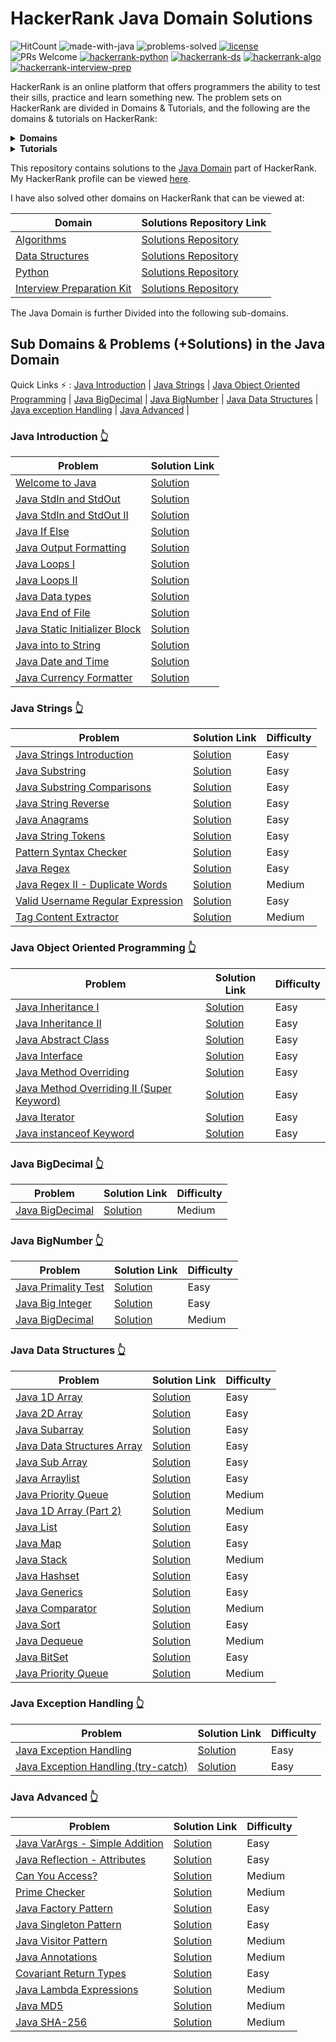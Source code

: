 # HackerRank Java Domain Solutions

![HitCount](http://hits.dwyl.com/anishLearnsToCode/hackerrank-java.svg)
![made-with-java](https://img.shields.io/badge/Made%20with-Java-1f425f.svg)
![problems-solved](https://img.shields.io/badge/Problems%20Solved-68/68-1abc9c.svg)
[![license](https://img.shields.io/badge/LICENSE-MIT-<COLOR>.svg)](LICENSE)
![PRs Welcome](https://img.shields.io/badge/PRs-welcome-brightgreen.svg?style=flat-square)
[![hackerrank-python](https://img.shields.io/badge/hackerrank-python-1f72ff.svg)](https://github.com/anishLearnsToCode/hackerrank-python)
[![hackerrank-ds](https://img.shields.io/badge/hackerrank-Data%20Structures-1f72ff.svg)](https://github.com/anishLearnsToCode/hackerrank-data-structures)
[![hackerrank-algo](https://img.shields.io/badge/hackerrank-algorithms-1f72ff.svg)](https://github.com/anishLearnsToCode/hackerrank-algorithms)
[![hackerrank-interview-prep](https://img.shields.io/badge/hackerrank-Interview%20Preparation%20Kit-1f72ff.svg)](https://github.com/anishLearnsToCode/hackerrank-interview-preparation-kit)

HackerRank is an online platform that offers programmers the ability to test their
sills, practice and learn something new. The problem sets on HackerRank are divided in Domains & Tutorials, 
and the following are the domains & tutorials on HackerRank:

<details>
    <summary><b>Domains</b></summary>
    <ul>
        <li><a href="https://www.hackerrank.com/domains/algorithms">Algorithms</a></li>
        <li><a href="https://www.hackerrank.com/domains/data-structures">Data Structures</a></li>
        <li><a href="https://www.hackerrank.com/domains/mathematics">Mathematics</a></li>
        <li><a href="https://www.hackerrank.com/domains/c">C</a></li>
        <li><a href="https://www.hackerrank.com/domains/cpp">C++</a></li>
        <li><a href="https://www.hackerrank.com/domains/java">Java</a></li>
        <li><a href="https://www.hackerrank.com/domains/python">Python</a></li>
        <li><a href="https://www.hackerrank.com/domains/ruby">Ruby</a></li>
        <li><a href="https://www.hackerrank.com/domains/shell">Linux Shell</a></li>
        <li><a href="https://www.hackerrank.com/domains/fp">Functional Programming</a></li>
        <li><a href="https://www.hackerrank.com/domains/ai">Artificial Intelligence</a></li>
        <li><a href="https://www.hackerrank.com/domains/sql">SQL</a></li>
        <li><a href="https://www.hackerrank.com/domains/databases">Databases</a></li>
        <li><a href="https://www.hackerrank.com/domains/regex">Regex</a></li>
    </ul>
</details>

<details>
    <summary><b>Tutorials</b></summary>
    <ul>
        <li><a href="https://www.hackerrank.com/interview">Interview Preparation Kit</a></li>
        <li><a href="https://www.hackerrank.com/domains/tutorials/30-days-of-code">30 Days of Code</a></li>
        <li><a href="https://www.hackerrank.com/domains/tutorials/10-days-of-statistics">10 Days of Statistics</a></li>
        <li><a href="https://www.hackerrank.com/domains/tutorials/10-days-of-javascript">10 Days of JavaScript</a></li>
    </ul>
</details>

This repository contains solutions to the 
[Java Domain](https://www.hackerrank.com/domains/java) part of HackerRank. My
HackerRank profile can be viewed [here](https://www.hackerrank.com/anishviewer).

I have also solved other domains on HackerRank that can be viewed at:

| Domain | Solutions Repository Link |
|--------|---------------------------|
| [Algorithms](https://www.hackerrank.com/domains/algorithms) | [Solutions Repository](https://github.com/anishLearnsToCode/hackerrank-algorithms) |
| [Data Structures](https://www.hackerrank.com/domains/data-structures) | [Solutions Repository](https://github.com/anishLearnsToCode/hackerrank-data-structures) |
| [Python](https://www.hackerrank.com/domains/python) | [Solutions Repository](https://github.com/anishLearnsToCode/hackerrank-python) |
| [Interview Preparation Kit](https://www.hackerrank.com/interview) | [Solutions Repository](https://github.com/anishLearnsToCode/hackerrank-interview-preparation-kit) |

The Java Domain is further Divided into the following sub-domains. 

## Sub Domains & Problems (+Solutions) in the Java Domain
Quick Links ⚡ : 
[Java Introduction](#java-introduction-) |
[Java Strings](#java-strings-) |
[Java Object Oriented Programming](#java-object-oriented-programming-) |
[Java BigDecimal](#java-bigdecimal-) |
[Java BigNumber](#java-bignumber-) |
[Java Data Structures](#java-data-structures-) |
[Java exception Handling](#java-exception-handling-) |
[Java Advanced](#java-advanced-) |

### Java Introduction [👆](#sub-domains--problems-solutions-in-the-java-domain)
| Problem | Solution Link |
|---------|---------------| 
| [Welcome to Java](https://www.hackerrank.com/challenges/welcome-to-java/problem) | [Solution](https://github.com/anishLearnsToCode/hackerrank-java/blob/master/src/WelcomeToJava.java) |
| [Java StdIn and StdOut](https://www.hackerrank.com/challenges/java-stdin-and-stdout-1/problem) | [Solution](https://github.com/anishLearnsToCode/hackerrank-java/blob/master/src/JavaStdInAndStdOutI.java) |
| [Java StdIn and StdOut II](https://www.hackerrank.com/challenges/java-stdin-and-stdout-2/problem) | [Solution](https://github.com/anishLearnsToCode/hackerrank-java/blob/master/src/JavaStdInAndStdOutII.java) |
| [Java If Else](https://www.hackerrank.com/challenges/java-if-else/problem) | [Solution](https://github.com/anishLearnsToCode/hackerrank-java/blob/master/src/JavaIfElse.java) |
| [Java Output Formatting](https://www.hackerrank.com/challenges/java-output-formatting/problem) | [Solution](https://github.com/anishLearnsToCode/hackerrank-java/blob/master/src/JavaOutputFormatting.java) |
| [Java Loops I](https://www.hackerrank.com/challenges/java-loops-i/problem) | [Solution](https://github.com/anishLearnsToCode/hackerrank-java/blob/master/src/JavaLoopsI.java) |
| [Java Loops II](https://www.hackerrank.com/challenges/java-loops/problem) | [Solution](https://github.com/anishLearnsToCode/hackerrank-java/blob/master/src/JavaLoopsII.java) |
| [Java Data types](https://www.hackerrank.com/challenges/java-datatypes/problem) | [Solution](https://github.com/anishLearnsToCode/hackerrank-java/blob/master/src/JavaDatatypes.java) |
| [Java End of File](https://www.hackerrank.com/challenges/java-end-of-file/problem) | [Solution](https://github.com/anishLearnsToCode/hackerrank-java/blob/master/src/JavaEndOfFile.java) |
| [Java Static Initializer Block](https://www.hackerrank.com/challenges/java-static-initializer-block/problem) | [Solution](https://github.com/anishLearnsToCode/hackerrank-java/blob/master/src/JavaStaticInitializerBlock.java) |
| [Java into to String](https://www.hackerrank.com/challenges/java-int-to-string/problem) | [Solution](https://github.com/anishLearnsToCode/hackerrank-java/blob/master/src/JavaIntToString.java) |
| [Java Date and Time](https://www.hackerrank.com/challenges/java-date-and-time/problem) | [Solution](https://github.com/anishLearnsToCode/hackerrank-java/blob/master/src/JavaDateAndTime.java) |
| [Java Currency Formatter](https://www.hackerrank.com/challenges/java-currency-formatter/problem) | [Solution](https://github.com/anishLearnsToCode/hackerrank-java/blob/master/src/JavaCurrencyFormatter.java) |



### Java Strings [👆](#sub-domains--problems-solutions-in-the-java-domain)
| Problem | Solution Link | Difficulty |
|---------|---------------|------------|
| [Java Strings Introduction](https://www.hackerrank.com/challenges/java-strings-introduction/problem) | [Solution](https://github.com/anishLearnsToCode/hackerrank-java/blob/master/src/JavaStringsIntroduction.java) | Easy |
| [Java Substring](https://www.hackerrank.com/challenges/java-substring/problem) | [Solution](https://github.com/anishLearnsToCode/hackerrank-java/blob/master/src/JavaSubstring.java) | Easy |
| [Java Substring Comparisons](https://www.hackerrank.com/challenges/java-string-compare/problem) | [Solution](https://github.com/anishLearnsToCode/hackerrank-java/blob/master/src/JavaSubstringComparison.java) | Easy |
| [Java String Reverse](https://www.hackerrank.com/challenges/java-string-reverse/problem) | [Solution](https://github.com/anishLearnsToCode/hackerrank-java/blob/master/src/JavaStringReverse.java) | Easy |
| [Java Anagrams](https://www.hackerrank.com/challenges/java-anagrams/problem) | [Solution](https://github.com/anishLearnsToCode/hackerrank-java/blob/master/src/JavaAnagrams.java) | Easy |
| [Java String Tokens](https://www.hackerrank.com/challenges/java-string-tokens/problem) | [Solution](https://github.com/anishLearnsToCode/hackerrank-java/blob/master/src/JavaStringTokens.java) | Easy |
| [Pattern Syntax Checker](https://www.hackerrank.com/challenges/pattern-syntax-checker/problem) | [Solution](https://github.com/anishLearnsToCode/hackerrank-java/blob/master/src/PatternSyntaxChecker.java) | Easy |
| [Java Regex](https://www.hackerrank.com/challenges/java-regex/problem) | [Solution](https://github.com/anishLearnsToCode/hackerrank-java/blob/master/src/JavaRegex.java) | Easy |
| [Java Regex II - Duplicate Words](https://www.hackerrank.com/challenges/duplicate-word/problem) | [Solution](https://github.com/anishLearnsToCode/hackerrank-java/blob/master/src/JavaRegexIIDuplicateWords.java) | Medium |
| [Valid Username Regular Expression](https://www.hackerrank.com/challenges/valid-username-checker/problem) | [Solution](https://github.com/anishLearnsToCode/hackerrank-java/blob/master/src/ValidUsernameRegularExpression.java) | Easy |
| [Tag Content Extractor](https://www.hackerrank.com/challenges/tag-content-extractor/problem) | [Solution](https://github.com/anishLearnsToCode/hackerrank-java/blob/master/src/TagContentExtractor.java) | Medium |


### Java Object Oriented Programming [👆](#sub-domains--problems-solutions-in-the-java-domain)
| Problem| Solution Link | Difficulty |
|--------|---------------|------------|
| [Java Inheritance I](https://www.hackerrank.com/challenges/java-inheritance-1/problem) | [Solution](https://github.com/anishLearnsToCode/hackerrank-java/blob/master/src/JavaInheritanceI.java) | Easy |
| [Java Inheritance II](https://www.hackerrank.com/challenges/java-inheritance-2/problem)    | [Solution](https://github.com/anishLearnsToCode/hackerrank-java/blob/master/src/JavaInheritenceII.java) | Easy |
| [Java Abstract Class](https://www.hackerrank.com/challenges/java-abstract-class) | [Solution](https://github.com/anishLearnsToCode/hackerrank-java/blob/master/src/JavaAbstractClass.java) | Easy |
| [Java Interface](https://www.hackerrank.com/challenges/java-interface/problem) | [Solution](https://github.com/anishLearnsToCode/hackerrank-java/blob/master/src/JavaInterface.java) | Easy |
| [Java Method Overriding](https://www.hackerrank.com/challenges/java-method-overriding/problem) | [Solution](https://github.com/anishLearnsToCode/hackerrank-java/blob/master/src/JavaMethodOverriding.java) | Easy |
| [Java Method Overriding II (Super Keyword)](https://www.hackerrank.com/challenges/java-method-overriding-2-super-keyword/problem) | [Solution](https://github.com/anishLearnsToCode/hackerrank-java/blob/master/src/JavaMethodOverridingIISuperKeyword.java) | Easy |
| [Java Iterator](https://www.hackerrank.com/challenges/java-iterator) | [Solution](https://github.com/anishLearnsToCode/hackerrank-java/blob/master/src/JavaIterator.java) | Easy |
| [Java instanceof Keyword](https://www.hackerrank.com/challenges/java-instanceof-keyword) | [Solution](https://github.com/anishLearnsToCode/hackerrank-java/blob/master/src/JavaInstanceofKeyword.java) | Easy |

### Java BigDecimal [👆](#sub-domains--problems-solutions-in-the-java-domain)
| Problem | Solution Link | Difficulty |
|---------|---------------|------------|
| [Java BigDecimal](https://www.hackerrank.com/challenges/java-bigdecimal/problem) | [Solution](https://github.com/anishLearnsToCode/hackerrank-java/blob/master/src/JavaBigDecimal.java) | Medium |


### Java BigNumber [👆](#sub-domains--problems-solutions-in-the-java-domain)
| Problem | Solution Link | Difficulty |
|---------|---------------|------------|
| [Java Primality Test](https://www.hackerrank.com/challenges/java-primality-test/problem) | [Solution](https://github.com/anishLearnsToCode/hackerrank-java/blob/master/src/JavaPrimalityTest.java) | Easy |
| [Java Big Integer](https://www.hackerrank.com/challenges/java-biginteger/problem) | [Solution](https://github.com/anishLearnsToCode/hackerrank-java/blob/master/src/JavaBigInteger.java) | Easy |
| [Java BigDecimal](https://www.hackerrank.com/challenges/java-bigdecimal) | [Solution](https://github.com/anishLearnsToCode/hackerrank-java/blob/master/src/JavaBigDecimal.java) | Medium | 


### Java Data Structures [👆](#sub-domains--problems-solutions-in-the-java-domain)
| Problem | Solution Link | Difficulty |
|---------|---------------|------------|
| [Java 1D Array](https://www.hackerrank.com/challenges/java-1d-array-introduction/problem?) | [Solution](https://github.com/anishLearnsToCode/hackerrank-java/blob/master/src/Java1DArray.java) | Easy |
| [Java 2D Array](https://www.hackerrank.com/challenges/java-2d-array) | [Solution](https://github.com/anishLearnsToCode/hackerrank-java/blob/master/src/Java2dArray.java) | Easy |
| [Java Subarray](https://www.hackerrank.com/challenges/java-negative-subarray) | [Solution](https://github.com/anishLearnsToCode/hackerrank-java/blob/master/src/JavaSubArray.java) | Easy |
| [Java Data Structures Array](https://www.hackerrank.com/challenges/java-2d-array/problem) | [Solution](https://github.com/anishLearnsToCode/hackerrank-java/blob/master/src/Java2dArray.java) | Easy |
| [Java Sub Array](https://www.hackerrank.com/challenges/java-negative-subarray/problem) | [Solution](https://github.com/anishLearnsToCode/hackerrank-java/blob/master/src/JavaSubArray.java) | Easy |
| [Java Arraylist](https://www.hackerrank.com/challenges/java-arraylist/problem) | [Solution](https://github.com/anishLearnsToCode/hackerrank-java/blob/master/src/JavaArraylist.java) | Easy |
| [Java Priority Queue](https://www.hackerrank.com/challenges/java-priority-queue/problem) | [Solution]() | Medium |
| [Java 1D Array (Part 2)](https://www.hackerrank.com/challenges/java-1d-array) | [Solution](https://github.com/anishLearnsToCode/hackerrank-java/blob/master/src/Java1DArrayPartII.java) | Medium |
| [Java List](https://www.hackerrank.com/challenges/java-list) | [Solution](https://github.com/anishLearnsToCode/hackerrank-java/blob/master/src/JavaList.java) |  Easy |
| [Java Map](https://www.hackerrank.com/challenges/phone-book) | [Solution](https://github.com/anishLearnsToCode/hackerrank-java/blob/master/src/JavaMap.java) | Easy |
| [Java Stack](https://www.hackerrank.com/challenges/java-stack) | [Solution](https://github.com/anishLearnsToCode/hackerrank-java/blob/master/src/JavaStack.java) | Medium |
| [Java Hashset](https://www.hackerrank.com/challenges/java-hashset) | [Solution](https://github.com/anishLearnsToCode/hackerrank-java/blob/master/src/JavaHashset.java) | Easy |
| [Java Generics](https://www.hackerrank.com/challenges/java-generics) | [Solution](https://github.com/anishLearnsToCode/hackerrank-java/blob/master/src/JavaGenerics.java) | Easy |
| [Java Comparator](https://www.hackerrank.com/challenges/java-comparator) | [Solution](https://github.com/anishLearnsToCode/hackerrank-java/blob/master/src/JavaComparator.java) | Medium |
| [Java Sort](https://www.hackerrank.com/challenges/java-sort) | [Solution](https://github.com/anishLearnsToCode/hackerrank-java/blob/master/src/JavaSort.java) | Easy |
| [Java Dequeue](https://www.hackerrank.com/challenges/java-dequeue) | [Solution](https://github.com/anishLearnsToCode/hackerrank-java/blob/master/src/JavaDeQueue.java) | Medium |
| [Java BitSet](https://www.hackerrank.com/challenges/java-bitset) | [Solution](https://github.com/anishLearnsToCode/hackerrank-java/blob/master/src/JavaBitset.java) | Easy |
| [Java Priority Queue](https://www.hackerrank.com/challenges/java-priority-queue) | [Solution](https://github.com/anishLearnsToCode/hackerrank-java/blob/master/src/JavaPriorityQueue.java) | Medium |


### Java Exception Handling [👆](#sub-domains--problems-solutions-in-the-java-domain)
| Problem | Solution Link | Difficulty |
|---------|---------------|------------|
| [Java Exception Handling](https://www.hackerrank.com/challenges/java-exception-handling) | [Solution](https://github.com/anishLearnsToCode/hackerrank-java/blob/master/src/JavaExceptionHandling.java) | Easy |
| [Java Exception Handling (try-catch)](https://www.hackerrank.com/challenges/java-exception-handling-try-catch/problem) | [Solution](https://github.com/anishLearnsToCode/hackerrank-java/blob/master/src/JavaExceptionHandlingTryCatch.java) | Easy |


### Java Advanced [👆](#sub-domains--problems-solutions-in-the-java-domain)
| Problem |Solution Link | Difficulty |
|---------|--------------|------------|
| [Java VarArgs - Simple Addition](https://www.hackerrank.com/challenges/simple-addition-varargs) | [Solution](https://github.com/anishLearnsToCode/hackerrank-java/blob/master/src/JavaVarArgsSimpleAddition.java) | Easy |
| [Java Reflection - Attributes](https://www.hackerrank.com/challenges/java-reflection-attributes) | [Solution](https://github.com/anishLearnsToCode/hackerrank-java/blob/master/src/JavaReflectionAttributes.java) | Easy |
| [Can You Access?](https://www.hackerrank.com/challenges/can-you-access) | [Solution](https://github.com/anishLearnsToCode/hackerrank-java/blob/master/src/CanYouAccess.java) | Medium |
| [Prime Checker](https://www.hackerrank.com/challenges/prime-checker) | [Solution](https://github.com/anishLearnsToCode/hackerrank-java/blob/master/src/PrimeChecker.java) | Medium |
| [Java Factory Pattern](https://www.hackerrank.com/challenges/java-factory) | [Solution](https://github.com/anishLearnsToCode/hackerrank-java/blob/master/src/JavaFactoryPattern.java)| Easy |
| [Java Singleton Pattern](https://www.hackerrank.com/challenges/java-singleton) | [Solution](https://github.com/anishLearnsToCode/hackerrank-java/blob/master/src/JavaSingletonPattern.java) | Easy |
| [Java Visitor Pattern](https://www.hackerrank.com/challenges/java-vistor-pattern) | [Solution](https://github.com/anishLearnsToCode/hackerrank-java/blob/master/src/JavaVisitorClass.md) | Medium |
| [Java Annotations](https://www.hackerrank.com/challenges/java-annotations) | [Solution](https://github.com/anishLearnsToCode/hackerrank-java/blob/master/src/JavaAnnotations.java) | Medium |
| [Covariant Return Types](https://www.hackerrank.com/challenges/java-covariance) | [Solution](https://github.com/anishLearnsToCode/hackerrank-java/blob/master/src/CovariantReturnTypes.java) | Easy |
| [Java Lambda Expressions](https://www.hackerrank.com/challenges/java-lambda-expressions) | [Solution](https://github.com/anishLearnsToCode/hackerrank-java/blob/master/src/JavaLambdaExpression.java) | Medium |
| [Java MD5](https://www.hackerrank.com/challenges/java-md5) | [Solution](https://github.com/anishLearnsToCode/hackerrank-java/blob/master/src/MD5.java) | Medium |
| [Java SHA-256](https://www.hackerrank.com/challenges/sha-256) | [Solution](https://github.com/anishLearnsToCode/hackerrank-java/blob/master/src/JavaSHA_256.java) | Medium |
